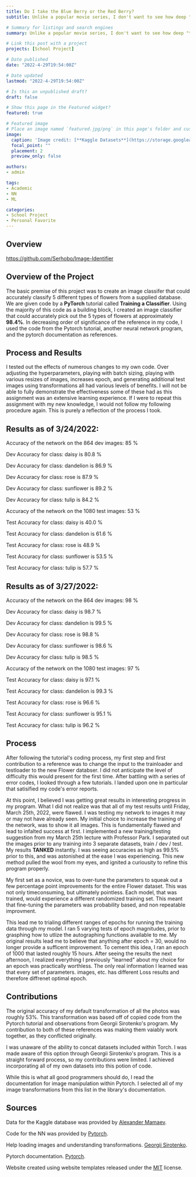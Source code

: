 ```yaml
---
title: Do I take the Blue Berry or the Red Berry?
subtitle: Unlike a popular movie series, I don't want to see how deep "the rabbithole" goes. I assume other people feel like me, especially when identifying plants on a hike, or camping trip. I attempt to tackle identifying common edible and harmful plants. Take a look for yourself!

# Summary for listings and search engines
summary: Unlike a popular movie series, I don't want to see how deep "the rabbithole" goes. I assume other people feel like me, especially when identifying plants on a hike, or camping trip. I attempt to tackle identifying common edible and harmful plants. Take a look for yourself!

# Link this post with a project
projects: [School Project]

# Date published
date: "2022-4-29T19:54:00Z"

# Date updated
lastmod: "2022-4-29T19:54:00Z"

# Is this an unpublished draft?
draft: false

# Show this page in the Featured widget?
featured: true

# Featured image
# Place an image named `featured.jpg/png` in this page's folder and customize its options here.
image:
  caption: 'Image credit: [**Kaggle Datasets**](https://storage.googleapis.com/kaggle-datasets-images/8782/12270/c3af536d14e386a2bfd356d1cd84b67e/dataset-cover.jpg?t=2018-01-06-14-10-54)'
  focal_point: ""
  placement: 2
  preview_only: false

authors:
- admin

tags:
- Academic
- NN
- ML

categories:
- School Project
- Personal Favorite
---
```


## Overview

https://github.com/Serhobo/Image-Identifier


## Overview of the Project

The basic premise of this project was to create an image classifer that could accurately classify 5 different types of flowers from a supplied database. We are given code by a **PyTorch** tutorial called **Training a Classifier**. Using the majority of this code as a building block, I created an image classifier that could accurately pick out the 5 types of flowers at approximately **98.4%**. In decreasing order of significance of the reference in my code, I used the code from the Pytorch tutorial, another neural network program, and the pytorch documentation as references. 

## Process and Results

I tested out the effects of numerous changes to my own code. Over adjusting the hyperparameters, playing with batch sizing, playing with various resizes of images, increases epoch, and generating additional test images using transformations all had various levels of benefits. I will not be able to fully demonstrate the effectiveness some of these had as this assignment was an extensive learning experience. If I were to repeat this assignment with my new knowledge, I would not follow my following procedure again. This is purely a reflection of the process I took.

## Results as of 3/24/2022:

Accuracy of the network on the 864 dev images: 85 %

Dev Accuracy for class: daisy is 80.8 %

Dev Accuracy for class: dandelion is 86.9 %

Dev Accuracy for class: rose  is 87.9 %

Dev Accuracy for class: sunflower is 89.2 %

Dev Accuracy for class: tulip is 84.2 %

Accuracy of the network on the 1080 test images: 53 %

Test Accuracy for class: daisy is 40.0 %

Test Accuracy for class: dandelion is 61.6 %

Test Accuracy for class: rose  is 48.9 %

Test Accuracy for class: sunflower is 53.5 %

Test Accuracy for class: tulip is 57.7 %

## Results as of 3/27/2022:

Accuracy of the network on the 864 dev images: 98 %

Dev Accuracy for class: daisy is 98.7 %

Dev Accuracy for class: dandelion is 99.5 %

Dev Accuracy for class: rose  is 98.8 %

Dev Accuracy for class: sunflower is 98.6 %

Dev Accuracy for class: tulip is 98.5 %

Accuracy of the network on the 1080 test images: 97 %

Test Accuracy for class: daisy is 97.1 %

Test Accuracy for class: dandelion is 99.3 %

Test Accuracy for class: rose  is 96.6 %

Test Accuracy for class: sunflower is 95.1 %

Test Accuracy for class: tulip is 96.2 %

## Process

After following the tutorial's coding process, my first step and first contribution to a reference was to change the input to the trainloader and testloader to the new Flower databser. I did not anticipate the level of difficulty this would present for the first time. After battling with a series of error codes, I looked through a few tutorials. I landed upon one in particular that satisified my code's error reports.

At this point, I believed I was getting great results in interesting progress in my program. What I did not realize was that all of my test results until Friday, March 25th, 2022, were flawed. I was testing my network to images it may or may not have already seen. My initial choice to increase the training of the network, was to show it all images. This is fundamentally flawed and lead to infalted success at first. I implemented a new training/testing suggestion from my March 25th lecture with Professor Park. I separated out the images prior to any training into 3 separate datasets, train / dev / test. My results **TANKED** instantly. I was seeing accuracies as high as 99.5% prior to this, and was astonished at the ease I was experiencing. This new method pulled the wool from my eyes, and ignited a curiousity to refine this program properly. 

My first set as a novice, was to over-tune the parameters to squeak out a few percentage point improvements for the entire Flower dataset. This was not only timeconsuming, but ultimately pointless. Each model, that was trained, would experience a different randomized training set. This meant that fine-tuning the parameters was probability based, and non repeatable improvment. 

This lead me to trialing different ranges of epochs for running the training data through my model. I ran 5 varying tests of epoch magnitudes, prior to grasphing how to utlize the autographing functions available to me. My original results lead me to believe that anything after epoch = 30, would no longer provide a sufficent improvement. To cement this idea, I ran an epoch of 1000 that lasted roughly 15 hours. After seeing the results the next afternoon, I realized everything I previously "learned" about my choice for an epoch was practically worthless. The only real information I learned was that every set of parameters. images, etc. has different Loss results and therefore diffrenet optimal epoch.

## Contributions

The original accuracy of my default transformation of all the photos was roughly 53%. This transformation was based off of copied code from the Pytorch tutorial and observations from Georgii Sirotenko's program. My contribution to both of these references was making them vaiably work together, as they conflicted originally. 

I was unaware of the ability to concat datasets included within Torch. I was made aware of this option through Georgii Sirotenko's program. This is a straight forward process, so my contributions were limited. I achieved incorporating all of my own datasets into this potion of code.

While this is what all good programmers should do, I read the documentation for image manipulation within Pytorch. I selected all of my image transformations from this list in the library's documentation.

## Sources

Data for the Kaggle database was provided by [Alexander Mamaev](https://www.kaggle.com/datasets/alxmamaev/flowers-recognition).

Code for the NN was provided by [Pytorch](https://pytorch.org/tutorials/beginner/blitz/cifar10_tutorial.html#sphx-glr-beginner-blitz-cifar10-tutorial-py).

Help loading images and understanding transformations. [Georgii Sirotenko](https://www.kaggle.com/code/georgiisirotenko/pytorch-flowers-translearing-ensemble-test-99-67).

Pytorch documentation. [Pytorch](https://pytorch.org/vision/stable/auto_examples/plot_transforms.html#sphx-glr-auto-examples-plot-transforms-py).

Website created using website templates released under the [MIT](https://github.com/wowchemy/wowchemy-hugo-modules/blob/master/LICENSE.md) license.
